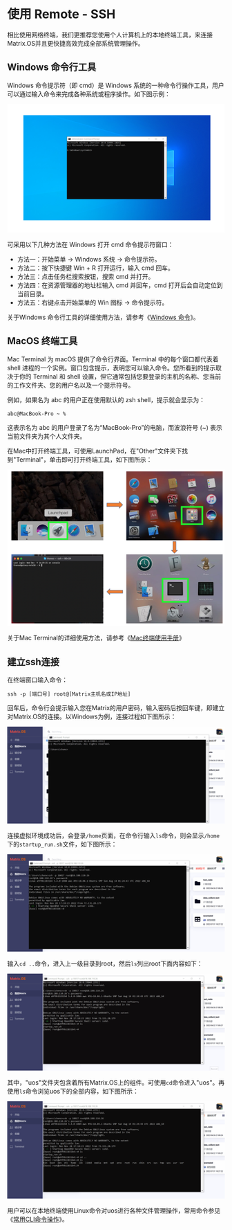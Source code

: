 
# 使用 Remote - SSH

相比使用网络终端，我们更推荐您使用个人计算机上的本地终端工具，来连接Matrix.OS并且更快捷高效完成全部系统管理操作。

## Windows 命令行工具

Windows 命令提示符（即 cmd）是 Windows 系统的一种命令行操作工具，用户可以通过输入命令来完成各种系统或程序操作。如下图示例：

![Matrix.OS](../../../../../media/os/tools/terminal/winterminal.png "Windows命令提示符窗口")

可采用以下几种方法在 Windows 打开 cmd 命令提示符窗口：

* 方法一：开始菜单 -> Windows 系统 -> 命令提示符。
* 方法二：按下快捷键 Win + R 打开运行，输入 cmd 回车。
* 方法三：点击任务栏搜索按钮，搜索 cmd 并打开。
* 方法四：在资源管理器的地址栏输入 cmd 并回车，cmd 打开后会自动定位到当前目录。
* 方法五：右键点击开始菜单的 Win 图标 -> 命令提示符。

关于Windows 命令行工具的详细使用方法，请参考《[Windows 命令](https://learn.microsoft.com/zh-cn/windows-server/administration/windows-commands/windows-commands)》。

## MacOS 终端工具

Mac Terminal 为 macOS 提供了命令行界面。Terminal 中的每个窗口都代表着 shell 进程的一个实例。窗口包含提示，表明您可以输入命令。您所看到的提示取决于你的 Terminal 和 shell 设置，但它通常包括您要登录的主机的名称、您当前的工作文件夹、您的用户名以及一个提示符号。

例如，如果名为 abc 的用户正在使用默认的 zsh shell，提示就会显示为：

```
abc@MacBook-Pro ~ %
```
这表示名为 abc 的用户登录了名为“MacBook-Pro”的电脑，而波浪符号 (~) 表示当前文件夹为其个人文件夹。

在Mac中打开终端工具，可使用LaunchPad，在"Other"文件夹下找到"Terminal"，单击即可打开终端工具，如下图所示：

![Matrix.OS](../../../../../media/os/tools/terminal/macterminal.png "打开Mac终端工具Terminal")

关于Mac Terminal的详细使用方法，请参考《[Mac终端使用手册](https://support.apple.com/zh-cn/guide/terminal/welcome/2.13/mac)》

## 建立ssh连接

在终端窗口输入命令：

```
ssh -p [端口号] root@[Matrix主机名或IP地址]
```

回车后，命令行会提示输入您在Matrix的用户密码，输入密码后按回车键，即建立对Matrix.OS的连接。以Windows为例，连接过程如下图所示：

![Matrix.OS](../../../../../media/os/tools/terminal/sshconnect.gif "建立ssh连接")

连接虚拟环境成功后，会登录`/home`页面，在命令行输入`ls`命令，则会显示`/home`下的`startup_run.sh`文件，如下图所示：

![Matrix.OS](../../../../../media/os/tools/terminal/lshome.gif "访问/home")

输入`cd ..`命令，进入上一级目录到root，然后`ls`列出root下面内容如下：

![Matrix.OS](../../../../../media/os/tools/terminal/lsroot.gif "进入uos并展示内容")

其中，"uos"文件夹包含着所有Matrix.OS上的组件。可使用`cd`命令进入"uos"。再使用`ls`命令浏览uos下的全部内容，如下图所示：

![Matrix.OS](../../../../../media/os/tools/terminal/localcduos.gif "进入uos并展示内容")

用户可以在本地终端使用Linux命令对uos进行各种文件管理操作，常用命令参见《[常用CLI命令操作](zh-cn/userguide/os/tools/terminals/command.md)》。